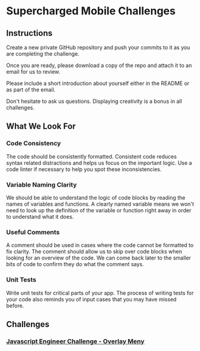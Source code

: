 # Supercharged Mobile Challenges

## Instructions
Create a new private GitHub repository and push your commits to it as you are completing the challenge.

Once you are ready, please download a copy of the repo and attach it to an email for us to review.

Please include a short introduction about yourself either in the README or as part of the email.

Don't hesitate to ask us questions. Displaying creativity is a bonus in all challenges.

## What We Look For

### Code Consistency
The code should be consistently formatted. Consistent code reduces syntax related distractions and helps us focus on the important logic. Use a code linter if necessary to help you spot these inconsistencies.

### Variable Naming Clarity
We should be able to understand the logic of code blocks by reading the names of variables and functions. A clearly named variable means we won't need to look up the definition of the variable or function right away in order to understand what it does.

### Useful Comments
A comment should be used in cases where the code cannot be formatted to fix clarity. The comment should allow us to skip over code blocks when looking for an overview of the code. We can come back later to the smaller bits of code to confirm they do what the comment says.

### Unit Tests
Write unit tests for critical parts of your app. The process of writing tests for your code also reminds you of input cases that you may have missed before.

## Challenges

### [Javascript Engineer Challenge - Overlay Meny](instructions/angular-challenge)

